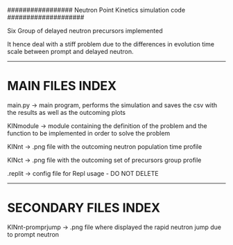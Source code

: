 ################# Neutron Point Kinetics simulation code ####################   

Six Group of delayed neutron precursors implemented

It hence deal with a stiff problem due to the differences in evolution time scale between prompt and delayed neutron.
________________________________________________________________________________
#  MAIN FILES INDEX

main.py   -> main program, performs the simulation and saves the csv with the results as well as the outcoming plots

KINmodule -> module containing the definition of the problem and the function to be implemented in order to solve the problem

KINnt     -> .png file with the outcoming neutron population time profile

KINct     -> .png file with the outcoming set of precursors group profile

.replit   -> config file for Repl usage - DO NOT DELETE

________________________________________________________________________________
#  SECONDARY FILES INDEX

KINnt-promprjump -> .png file where displayed the rapid neutron jump due to prompt neutron
